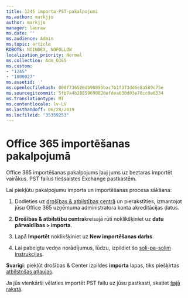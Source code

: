 ```yaml
---
title: 1245 importa-PST-pakalpojumi
ms.author: markjjo
author: markjjo
manager: lauraw
ms.date: ''
ms.audience: Admin
ms.topic: article
ROBOTS: NOINDEX, NOFOLLOW
localization_priority: Normal
ms.collection: Adm_O365
ms.custom:
- "1245"
- "1800027"
ms.assetid: ''
ms.openlocfilehash: 000f736528db90895bac7b1f373dd6e8a589c75e
ms.sourcegitcommit: 5fb7a4b28859690020efdea630d03e70cc0e6334
ms.translationtype: MT
ms.contentlocale: lv-LV
ms.lasthandoff: 06/28/2019
ms.locfileid: "35359253"
---
```

# <a name="office-365-import-service"></a>Office 365 importēšanas pakalpojumā

Office 365 importēšanas pakalpojums ļauj jums uz beztaras importēt vairākus. PST failus tiešsaistes Exchange pastkastēm.

Lai piekļūtu pakalpojumu importa un importēšanas procesa sākšana:

1. Dodieties uz [drošības & atbilstības centrā](https://protection.office.com) un pierakstīties, izmantojot jūsu Office 365 uzņēmuma administratora konta akreditācijas datus.

2. **Drošības & atbilstību centra**kreisajā rūtī noklikšķiniet uz **datu pārvaldības > importa**.

3. Lapā **Importēt** noklikšķiniet uz **New importēšanas darbs**.

4. Lai pabeigtu vedņa norādījumus, lūdzu, izpildiet šo [soli-pa-solim instrukcijas](https://docs.microsoft.com/office365/securitycompliance/use-network-upload-to-import-pst-files).

**Svarīgi**: piekļūt drošības & Center izpildes **importa** lapas, tiks piešķirtas [atbilstošas atļaujas](https://docs.microsoft.com/office365/securitycompliance/use-network-upload-to-import-pst-files#before-you-begin).

Ja jūs vienkārši vēlaties importēt PST failu uz jūsu pastkasti, skatiet [šajā rakstā](https://support.office.com/article/import-email-contacts-and-calendar-from-an-outlook-pst-file-431a8e9a-f99f-4d5f-ae48-ded54b3440ac).
